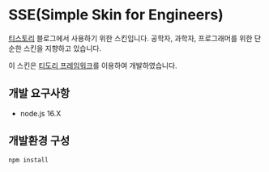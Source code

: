 # SSE(Simple Skin for Engineers)

[티스토리](https://www.tistory.com/) 블로그에서 사용하기 위한 스킨입니다.
공학자, 과학자, 프로그래머를 위한 단순한 스킨을 지향하고 있습니다.

이 스킨은 [티도리 프레임워크](https://tidory.com/)를 이용하여 개발하였습니다.

## 개발 요구사항

- node.js 16.X

## 개발환경 구성

```bash
npm install
```

